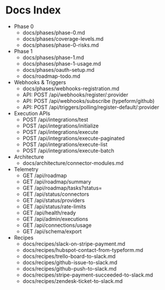 # Docs Index

- Phase 0
  - docs/phases/phase-0.md
  - docs/phases/coverage-levels.md
  - docs/phases/phase-0-risks.md
- Phase 1
  - docs/phases/phase-1.md
  - docs/phases/phase-1-usage.md
  - docs/phases/oauth-setup.md
  - docs/roadmap-todo.md
- Webhooks & Triggers
  - docs/phases/webhooks-registration.md
  - API: POST /api/webhooks/register/:provider
  - API: POST /api/webhooks/subscribe (typeform/github)
  - API: POST /api/triggers/polling/register-default/:provider
- Execution APIs
  - POST /api/integrations/test
  - POST /api/integrations/initialize
  - POST /api/integrations/execute
  - POST /api/integrations/execute-paginated
  - POST /api/integrations/execute-list
  - POST /api/integrations/execute-batch
- Architecture
  - docs/architecture/connector-modules.md
- Telemetry
  - GET /api/roadmap
  - GET /api/roadmap/summary
  - GET /api/roadmap/tasks?status=
  - GET /api/status/connectors
  - GET /api/status/providers
  - GET /api/status/rate-limits
  - GET /api/health/ready
  - GET /api/admin/executions
  - GET /api/connections/usage
  - GET /api/schema/export
- Recipes
  - docs/recipes/slack-on-stripe-payment.md
  - docs/recipes/hubspot-contact-from-typeform.md
  - docs/recipes/trello-board-to-slack.md
  - docs/recipes/github-issue-to-slack.md
  - docs/recipes/github-push-to-slack.md
  - docs/recipes/stripe-payment-succeeded-to-slack.md
  - docs/recipes/zendesk-ticket-to-slack.md
